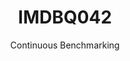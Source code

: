 ---
layout: default
title: IMDBQ042
subtitle: Continuous Benchmarking
selected: IMDB
expanded: Benchmarking
benchmark: /individual_results/IMDBQ042.html
---